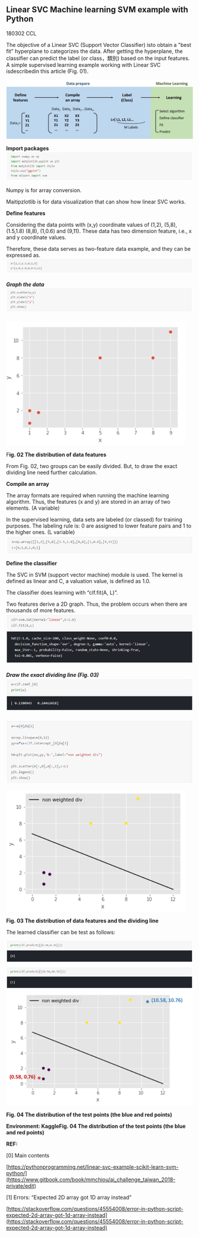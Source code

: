 ## Linear SVC Machine learning SVM example with Python

180302 CCL

The objective of a Linear SVC \(Support Vector Classifier\) isto obtain a "best fit" hyperplane to categorizes the data. After getting the hyperplane, the classifier can predict the label \(or class，類別\) based on the input features. A simple supervised learning example working with Linear SVC isdescribedin this article \(Fig. 01\).

![](/assets/procedure_of_conducting_linear_SVC.png)

**Import packages**![](/assets/CODE02import.png)

Numpy is for array conversion.

Maitipzlotlib is for data visualization that can show how linear SVC works.

**Define features**

Considering the data points with \(x,y\) coordinate values of \(1,2\), \(5,8\), \(1.5,1.8\) \(8,8\), \(1,0.6\) and \(9,11\). These data has two dimension feature, i.e., x and y coordinate values.

Therefore, these data serves as two-feature data example, and they can be expressed as.![](/assets/SVM_CODE03.png)

##### Graph the data![](/assets/SVM_CODE04.png)

![](/assets/SVM_FIG02import.png)

F**ig. 02 The distribution of data features**

From Fig. 02, two groups can be easily divided. But, to draw the exact dividing line need further calculation.

**Compile an array**

The array formats are required when running the machine learning algorithm. Thus, the features \(x and y\) are stored in an array of two elements. \(A variable\)

In the supervised learning, data sets are labeled \(or classed\) for training purposes. The labeling rule is: 0 are assigned to lower feature pairs and 1 to the higher ones. \(L variable\)![](/assets/a_is_np.png)

**Define the classifier**

The SVC in SVM \(support vector machine\) module is used. The kernel is defined as linear and C, a valuation value, is defined as 1.0.

The classifier does learning with “clf.fit\(A, L\)”.

Two features derive a 2D graph. Thus, the problem occurs when there are thousands of more features.![](/assets/clf_is_svm.png)

##### Draw the exact dividing line \(Fig. 03\)![](/assets/draw_fig_3.png)

![](/assets/a_is_minus.png)

![](/assets/SVM_FIG03.02import.png)

**Fig. 03 The distribution of data features and the dividing line**

The learned classifier can be test as follows:

![](/assets/learnt_svm.png)![](/assets/SVM_FIG04.png)

**Fig. 04 The distribution of the test points \(the blue and red points\)**

**Environment: KaggleFig. 04 The distribution of the test points \(the blue and red points\)**

**REF:**

\[0\] Main contents

[https://pythonprogramming.net/linear-svc-example-scikit-learn-svm-python/](https://www.gitbook.com/book/mmchiou/ai_challenge_taiwan_2018-private/edit)

\[1\] Errors: “Expected 2D array got 1D array instead”

[https://stackoverflow.com/questions/45554008/error-in-python-script-expected-2d-array-got-1d-array-instead](https://stackoverflow.com/questions/45554008/error-in-python-script-expected-2d-array-got-1d-array-instead)

